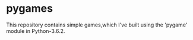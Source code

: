 # pygames
This repository contains simple games,which I've built using the 'pygame' module in Python-3.6.2.
